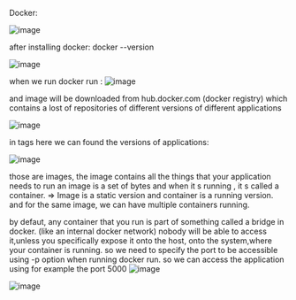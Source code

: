 Docker:

![image](https://github.com/ghailen/microservice-example-cloud-gateway/assets/36199753/7a4c843e-987c-48ff-b3b9-916ad9ed6476)

after installing docker:
docker --version

![image](https://github.com/ghailen/microservice-example-cloud-gateway/assets/36199753/a734fc06-d257-4143-8c1b-62f528f87f13)

when we run docker run :
![image](https://github.com/ghailen/microservice-example-cloud-gateway/assets/36199753/18f7b0a4-4749-4fa6-8a1c-519cead93fde)

and image will be downloaded from hub.docker.com (docker registry) which contains a lost of repositories of different versions of different applications

![image](https://github.com/ghailen/microservice-example-cloud-gateway/assets/36199753/95bbb2fb-fdaa-48cb-a7fb-ff1097b4b92b)

in tags here we can found the versions of applications:

![image](https://github.com/ghailen/microservice-example-cloud-gateway/assets/36199753/776fc183-a413-4516-a923-72ff5d1380cf)

those are images, the image contains all the things that your application needs to run
an image is a set of bytes and when it s running , it s called a container.
=> Image is a static version and container is a running version.
and for the same image, we can have multiple containers running.

by defaut, any container that you run is part of something called a bridge in docker. (like an internal docker network)
nobody will be able to access it,unless you specifically expose it onto the host, onto the system,where your container is running.
so we need to specify the port to be accessible using -p option when running docker run. so we can access the application using for example the port 5000
![image](https://github.com/ghailen/microservice-example-cloud-gateway/assets/36199753/bfd6dff3-b4c7-4439-8efe-2b545e7c8ccd)

![image](https://github.com/ghailen/microservice-example-cloud-gateway/assets/36199753/214483ea-1e45-463f-8866-f44261cb2d79)









